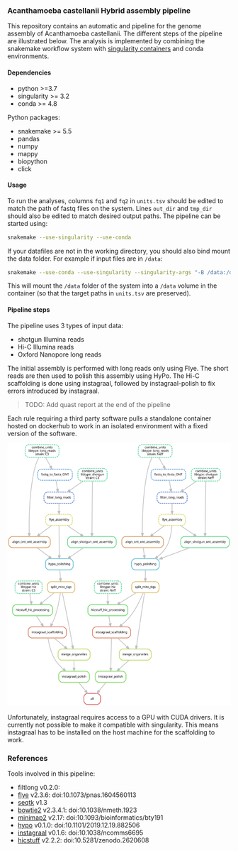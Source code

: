 ### Acanthamoeba castellanii Hybrid assembly pipeline

This repository contains an automatic and pipeline for the genome assembly of Acanthamoeba castellanii. The different steps of the pipeline are illustrated below.
The analysis is implemented by combining the snakemake workflow system with [singularity containers](https://snakemake.readthedocs.io/en/stable/snakefiles/deployment.html#singularity) and conda environments.

#### Dependencies

 * python >=3.7
 * singularity >= 3.2
 * conda >= 4.8

Python packages:

 * snakemake >= 5.5
 * pandas
 * numpy
 * mappy
 * biopython
 * click

#### Usage

To run the analyses, columns `fq1` and `fq2` in `units.tsv` should be edited to match the path of fastq files on the system. Lines `out_dir` and `tmp_dir` should also be edited to match desired output paths. The pipeline can be started using:

```bash
snakemake --use-singularity --use-conda
```

If your datafiles are not in the working directory, you should also bind mount the data folder. For example if input files are in `/data`:
```bash
snakemake --use-conda --use-singularity --singularity-args "-B /data:/data/"
```
This will mount the `/data` folder of the system into a `/data` volume in the container (so that the target paths in `units.tsv` are preserved).

#### Pipeline steps
The pipeline uses 3 types of input data:
 * shotgun Illumina reads
 * Hi-C Illumina reads
 * Oxford Nanopore long reads

The initial assembly is performed with long reads only using Flye. The short reads are then used to polish this assembly using HyPo. The Hi-C scaffolding is done using instagraal, followed by instagraal-polish to fix errors introduced by instagraal.

>TODO: Add quast report at the end of the pipeline

Each rule requiring a third party software pulls a standalone container hosted on dockerhub to work in an isolated environment with a fixed version of the software.

![image](doc/assembly.svg)

Unfortunately, instagraal requires access to a GPU with CUDA drivers. It is currently not possible to make it compatible with singularity. This means instagraal has to be installed on the host machine for the scaffolding to work.

### References
Tools involved in this pipeline:
 * filtlong v0.2.0: 
 * [flye](https://github.com/fenderglass/Flye/) v2.3.6: doi:10.1073/pnas.1604560113
 * [seqtk](https://github.com/lh3/seqtk) v1.3
 * [bowtie2](https://github.com/BenLangmead/bowtie2) v2.3.4.1: doi:10.1038/nmeth.1923
 * [minimap2](https://github.com/lh3/minimap2) v2.17: doi:10.1093/bioinformatics/bty191
 * [hypo](https://github.com/kensung-lab/hypo) v0.1.0: doi:10.1101/2019.12.19.882506
 * [instagraal](https://github.com/koszullab/instaGRAAL) v0.1.6: doi:10.1038/ncomms6695
 * [hicstuff](https://github.com/koszullab/hicstuff) v2.2.2: doi:10.5281/zenodo.2620608
